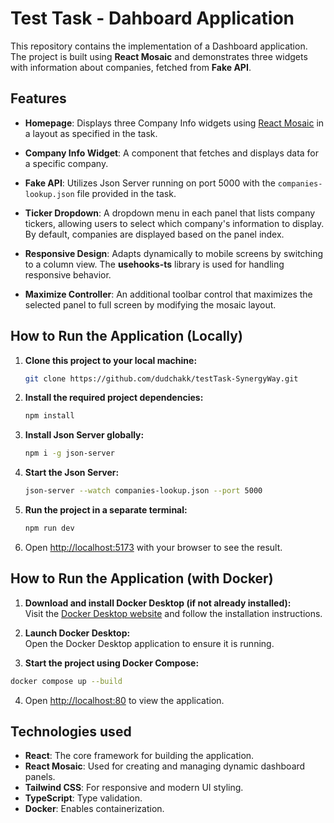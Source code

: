 # Test Task - Dahboard Application

This repository contains the implementation of a Dashboard application. The project is built using **React Mosaic** and demonstrates three widgets with information about companies, fetched from **Fake API**.


## Features

- **Homepage**: Displays three Company Info widgets using [React Mosaic](https://github.com/nomcopter/react-mosaic) in a layout as specified in the task.

- **Company Info Widget**: A component that fetches and displays data for a specific company.

- **Fake API**: Utilizes Json Server running on port 5000 with the `companies-lookup.json` file provided in the task.

- **Ticker Dropdown**: A dropdown menu in each panel that lists company tickers, allowing users to select which company's information to display. By default, companies are displayed based on the panel index.

- **Responsive Design**: Adapts dynamically to mobile screens by switching to a column view. The **usehooks-ts** library is used for handling responsive behavior.

- **Maximize Controller**: An additional toolbar control that maximizes the selected panel to full screen by modifying the mosaic layout.


## How to Run the Application (Locally)

1. **Clone this project to your local machine:**  

   ```bash
   git clone https://github.com/dudchakk/testTask-SynergyWay.git
   ```
2. **Install the required project dependencies:**  

   ```bash
   npm install
   ```
3. **Install Json Server globally:**  

   ```bash
   npm i -g json-server
   ```
4. **Start the Json Server:**  

   ```bash
   json-server --watch companies-lookup.json --port 5000
   ```
5. **Run the project in a separate terminal:**  

   ```bash
   npm run dev
   ```
6. Open [http://localhost:5173](http://localhost:5173) with your browser to see the result.


## How to Run the Application (with Docker)

1. **Download and install Docker Desktop (if not already installed):**  
  Visit the [Docker Desktop website](https://www.docker.com/products/docker-desktop/) and follow the installation instructions.

2. **Launch Docker Desktop:**  
  Open the Docker Desktop application to ensure it is running.

3. **Start the project using Docker Compose:**  
  ```bash
  docker compose up --build
  ```
4. Open [http://localhost:80](http://localhost:80) to view the application.


## Technologies used

- **React**: The core framework for building the application.
- **React Mosaic**: Used for creating and managing dynamic dashboard panels.
- **Tailwind CSS**: For responsive and modern UI styling.
- **TypeScript**: Type validation.
- **Docker**: Enables containerization.